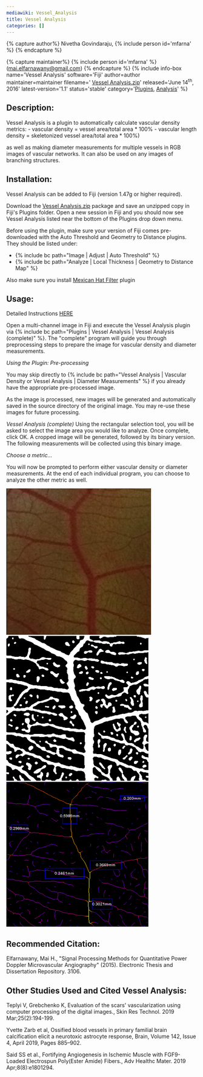 ```yaml
---
mediawiki: Vessel_Analysis
title: Vessel Analysis
categories: []
---
```



{% capture author%}
Nivetha Govindaraju, {% include person id='mfarna' %}
{% endcapture %}

{% capture maintainer%}
{% include person id='mfarna' %} (<mai.elfarnawany@gmail.com>)
{% endcapture %}
{% include info-box name='Vessel Analysis' software='Fiji' author=author maintainer=maintainer filename=' [Vessel Analysis.zip](/media/plugins/vessel-analysis.zip)' released='June 14<sup>th</sup>, 2016' latest-version='1.1' status='stable' category='[Plugins](/plugin-index), [Analysis](/plugin-index#analysis)' %}

## **Description:**

Vessel Analysis is a plugin to automatically calculate vascular density metrics: - vascular density = vessel area/total area \* 100% - vascular length density = skeletonized vessel area/total area \* 100%)

as well as making diameter measurements for multiple vessels in RGB images of vascular networks. It can also be used on any images of branching structures.

## **Installation:**

Vessel Analysis can be added to Fiji (version 1.47g or higher required).

Download the [Vessel Analysis.zip](/media/plugins/vessel-analysis.zip) package and save an unzipped copy in Fiji's Plugins folder. Open a new session in Fiji and you should now see Vessel Analysis listed near the bottom of the Plugins drop down menu.

Before using the plugin, make sure your version of Fiji comes pre-downloaded with the Auto Threshold and Geometry to Distance plugins. They should be listed under:
* {% include bc path="Image | Adjust | Auto Threshold" %}
* {% include bc path="Analyze | Local Thickness | Geometry to Distance Map" %}

Also make sure you install [Mexican Hat Filter](/ij/plugins/mexican-hat/index.html) plugin

## **Usage:**

Detailed Instructions [HERE](/media/plugins/vessel-analysis-user-manual.pdf)

Open a multi-channel image in Fiji and execute the Vessel Analysis plugin via {% include bc path="Plugins | Vessel Analysis | Vessel Analysis (complete)" %}. The "complete" program will guide you through preprocessing steps to prepare the image for vascular density and diameter measurements.

*Using the Plugin: Pre-processing*

You may skip directly to {% include bc path="Vessel Analysis | Vascular Density or Vessel Analysis | Diameter Measurements" %} if you already have the appropriate pre-processed image.

As the image is processed, new images will be generated and automatically saved in the source directory of the original image. You may re-use these images for future processing.

*Vessel Analysis (complete)* Using the rectangular selection tool, you will be asked to select the image area you would like to analyze. Once complete, click OK. A cropped image will be generated, followed by its binary version. The following measurements will be collected using this binary image.

*Choose a metric...*

You will now be prompted to perform either vascular density or diameter measurements. At the end of each individual program, you can choose to analyze the other metric as well.

![](/media/plugins/vessel-analysis-rgb.png) ![](/media/plugins/vessel-analysis-binary.png) ![](/media/plugins/vessel-analysis-diameterm.png)

## **Recommended Citation:**

Elfarnawany, Mai H., "Signal Processing Methods for Quantitative Power Doppler Microvascular Angiography" (2015). Electronic Thesis and Dissertation Repository. 3106.

## **Other Studies Used and Cited Vessel Analysis:**

Teplyi V, Grebchenko K, Evaluation of the scars' vascularization using computer processing of the digital images., Skin Res Technol. 2019 Mar;25(2):194-199.

Yvette Zarb et al, Ossified blood vessels in primary familial brain calcification elicit a neurotoxic astrocyte response, Brain, Volume 142, Issue 4, April 2019, Pages 885–902.

Said SS et al., Fortifying Angiogenesis in Ischemic Muscle with FGF9-Loaded Electrospun Poly(Ester Amide) Fibers., Adv Healthc Mater. 2019 Apr;8(8):e1801294.

